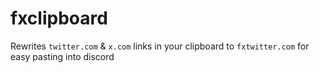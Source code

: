 # fxclipboard

Rewrites `twitter.com` & `x.com` links in your clipboard to `fxtwitter.com` for easy pasting into discord
